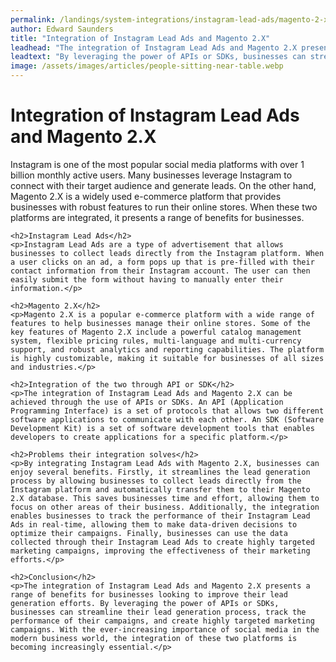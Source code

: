 ```yaml
---
permalink: /landings/system-integrations/instagram-lead-ads/magento-2-x
author: Edward Saunders
title: "Integration of Instagram Lead Ads and Magento 2.X"
leadhead: "The integration of Instagram Lead Ads and Magento 2.X presents a range of benefits for businesses looking to improve their lead generation efforts"
leadtext: "By leveraging the power of APIs or SDKs, businesses can streamline their lead generation process, track the performance of their campaigns, and create highly targeted marketing campaigns. With the ever-increasing importance of social media in the modern business world, the integration of these two platforms is becoming increasingly essential."
image: /assets/images/articles/people-sitting-near-table.webp
---
```

<div class="arttext">	<h1>Integration of Instagram Lead Ads and Magento 2.X</h1>
	<p>Instagram is one of the most popular social media platforms with over 1 billion monthly active users. Many businesses leverage Instagram to connect with their target audience and generate leads. On the other hand, Magento 2.X is a widely used e-commerce platform that provides businesses with robust features to run their online stores. When these two platforms are integrated, it presents a range of benefits for businesses.</p>

	<h2>Instagram Lead Ads</h2>
	<p>Instagram Lead Ads are a type of advertisement that allows businesses to collect leads directly from the Instagram platform. When a user clicks on an ad, a form pops up that is pre-filled with their contact information from their Instagram account. The user can then easily submit the form without having to manually enter their information.</p>

	<h2>Magento 2.X</h2>
	<p>Magento 2.X is a popular e-commerce platform with a wide range of features to help businesses manage their online stores. Some of the key features of Magento 2.X include a powerful catalog management system, flexible pricing rules, multi-language and multi-currency support, and robust analytics and reporting capabilities. The platform is highly customizable, making it suitable for businesses of all sizes and industries.</p>

	<h2>Integration of the two through API or SDK</h2>
	<p>The integration of Instagram Lead Ads and Magento 2.X can be achieved through the use of APIs or SDKs. An API (Application Programming Interface) is a set of protocols that allows two different software applications to communicate with each other. An SDK (Software Development Kit) is a set of software development tools that enables developers to create applications for a specific platform.</p>

	<h2>Problems their integration solves</h2>
	<p>By integrating Instagram Lead Ads with Magento 2.X, businesses can enjoy several benefits. Firstly, it streamlines the lead generation process by allowing businesses to collect leads directly from the Instagram platform and automatically transfer them to their Magento 2.X database. This saves businesses time and effort, allowing them to focus on other areas of their business. Additionally, the integration enables businesses to track the performance of their Instagram Lead Ads in real-time, allowing them to make data-driven decisions to optimize their campaigns. Finally, businesses can use the data collected through their Instagram Lead Ads to create highly targeted marketing campaigns, improving the effectiveness of their marketing efforts.</p>

	<h2>Conclusion</h2>
	<p>The integration of Instagram Lead Ads and Magento 2.X presents a range of benefits for businesses looking to improve their lead generation efforts. By leveraging the power of APIs or SDKs, businesses can streamline their lead generation process, track the performance of their campaigns, and create highly targeted marketing campaigns. With the ever-increasing importance of social media in the modern business world, the integration of these two platforms is becoming increasingly essential.</p>
</div>